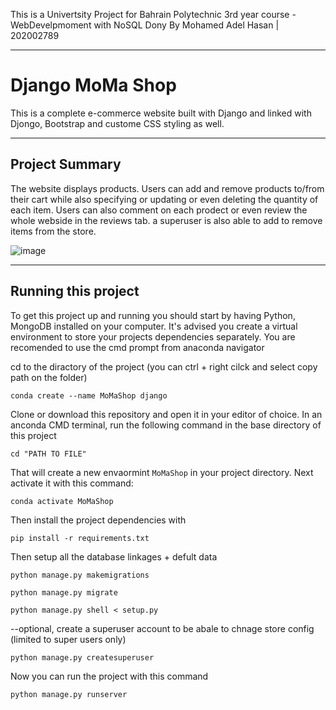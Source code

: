 

This is a Univertsity Project for Bahrain Polytechnic 3rd year course - WebDevelpmoment with NoSQL Dony By Mohamed Adel Hasan | 202002789

---

# Django MoMa Shop

This is a complete e-commerce website built with Django and linked with Djongo, Bootstrap and custome CSS styling as well.

---

## Project Summary

The website displays products. Users can add and remove products to/from their cart while also specifying or updating or even deleting the quantity of each item. Users can also comment on each prodect or even review the whole webside in the reviews tab. a superuser is also able to add to remove items from the store. 

![image](https://user-images.githubusercontent.com/67144555/209437945-704456f1-f78a-4c51-a4f8-16deae1cbb43.png)

---

## Running this project

To get this project up and running you should start by having Python, MongoDB installed on your computer. It's advised you create a virtual environment to store your projects dependencies separately. You are recomended to use the cmd prompt from anaconda navigator

cd to the diractory of the project (you can ctrl + right cilck and select copy path on the folder)
```
conda create --name MoMaShop django
```

Clone or download this repository and open it in your editor of choice. In an anconda CMD terminal, run the following command in the base directory of this project

```
cd "PATH TO FILE"
```

That will create a new envaormint `MoMaShop` in your project directory. Next activate it with this command:

```
conda activate MoMaShop
```

Then install the project dependencies with

```
pip install -r requirements.txt
```


Then setup all the database linkages + defult data

```
python manage.py makemigrations
```
```
python manage.py migrate
```
```
python manage.py shell < setup.py
```


--optional, create a superuser account to be abale to chnage store config (limited to super users only)

```
python manage.py createsuperuser 
```


Now you can run the project with this command

```
python manage.py runserver
```
